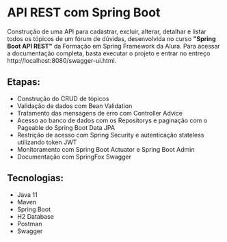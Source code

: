 # API REST com Spring Boot
Construção de uma API para cadastrar, excluir, alterar, detalhar e listar todos os tópicos de um fórum de dúvidas, desenvolvida no curso <b>"Spring Boot API REST"</b> da Formação em Spring Framework da Alura.
Para acessar a documentação completa, basta executar o projeto e entrar no entreço http://localhost:8080/swagger-ui.html.

## Etapas:
- Construção do CRUD de tópicos
- Validação de dados com Bean Validation
- Tratamento das mensagens de erro com Controller Advice
- Acesso ao banco de dados com os Repositorys e paginação com o Pageable do Spring Boot Data JPA
- Restrição de acesso com Spring Security e autenticação stateless utilizando token JWT
- Monitoramento com Spring Boot Actuator e Spring Boot Admin
- Documentação com SpringFox Swagger


## Tecnologias:
- Java 11
- Maven
- Spring Boot
- H2 Database
- Postman
- Swagger
